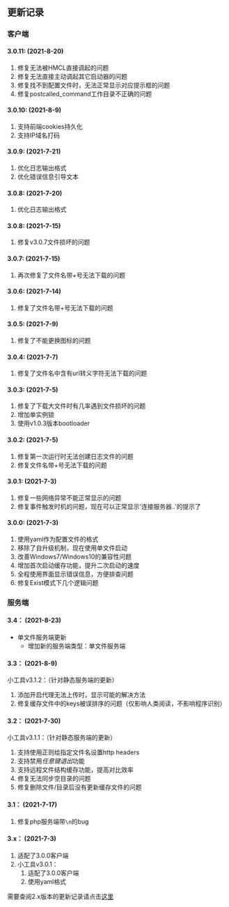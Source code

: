 ## 更新记录

<!-- tabs:start -->

### **客户端**

#### 3.0.11:    (2021-8-20)

1. 修复无法被HMCL直接调起的问题
2. 修复无法直接主动调起其它启动器的问题
3. 修复找不到配置文件时，无法正常显示对应提示框的问题
4. 修复postcalled_command工作目录不正确的问题

#### 3.0.10:    (2021-8-9)

1. 支持前端cookies持久化
2. 支持IP域名打码

#### 3.0.9:    (2021-7-21)

1. 优化日志输出格式
2. 优化错误信息引导文本

#### 3.0.8:    (2021-7-20)

1. 优化日志输出格式

#### 3.0.8:    (2021-7-15)

1. 修复v3.0.7文件损坏的问题

#### 3.0.7:    (2021-7-15)

1. 再次修复了文件名带+号无法下载的问题

#### 3.0.6:    (2021-7-14)
1. 修复了文件名带+号无法下载的问题

#### 3.0.5:    (2021-7-9)

1. 修复了不能更换图标的问题

#### 3.0.4:    (2021-7-7)

1. 修复了文件名中含有url转义字符无法下载的问题

#### 3.0.3:    (2021-7-5)

1. 修复了下载大文件时有几率遇到文件损坏的问题
2. 增加单实例锁
3. 使用v1.0.3版本bootloader

#### 3.0.2:    (2021-7-5)

1. 修复第一次运行时无法创建日志文件的问题
2. 修复文件名带+号无法下载的问题

#### 3.0.1:    (2021-7-3)

1. 修复一些网络异常不能正常显示的问题
2. 修复事件触发时机的问题，现在可以正常显示'连接服务器..'的提示了

#### 3.0.0:    (2021-7-3)

1. 使用yaml作为配置文件的格式
2. 移除了自升级机制，现在使用单文件启动
3. 改善Windows7/Windows10的兼容性问题
4. 增加首次启动缓存功能，提升二次启动的速度
5. 全程使用界面显示错误信息，方便排查问题
6. 修复Exist模式下几个逻辑问题

### **服务端**

#### 3.4：    (2021-8-23)

+ 单文件服务端更新
  + 增加新的服务端类型：单文件服务端

#### 3.3：    (2021-8-9)

小工具v3.1.2：（针对静态服务端的更新）

1. 添加开启代理无法上传时，显示可能的解决方法
2. 修复缓存文件中的keys被误排序的问题（仅影响人类阅读，不影响程序识别）

#### 3.2：    (2021-7-30)

小工具v3.1.1：（针对静态服务端的更新）

1. 支持使用正则给指定文件名设置http headers
2. 支持禁用*任意键退出*功能
3. 支持远程文件结构缓存功能，提高对比效率
4. 修复无法同步空目录的问题
5. 修复删除文件/目录后没有更新缓存文件的问题

#### 3.1：    (2021-7-17)

1. 修复php服务端带`\n`的bug

#### 3.x：    (2021-7-3)

1. 适配了3.0.0客户端
2. 小工具v3.0.1：
   1. 适配了3.0.0客户端
   2. 使用yaml格式

<!-- tabs:end -->

需要查阅2.x版本的更新记录请点击[这里](https://github.com/updater-for-minecraft/Docs/blob/v2.8.4/%E6%9B%B4%E6%96%B0%E8%AE%B0%E5%BD%95.md)
